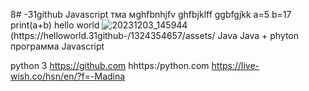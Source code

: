 8# -31github
Javascript 
тма мghfbnhjfv
ghfbjklff
ggbfgjkk
a=5
b=17
print(a+b)
hello world ![20231203_145944](https://github.com/Madi949494/-31github-/assets/151922278/da8822b4-94cb-42d5-a605-32e369eb3406)
(https://helloworld.31github-/1324354657/assets/
Java 
Java + 
phyton 
программа 
Javascript 

python 3
https://github.com
hhttps:/python.com
https://live-wish.co/hsn/en/?f=-Madina 
